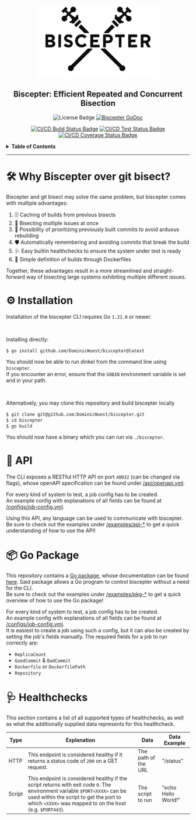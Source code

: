<p align=center>
  <img alt="Biscepter Logo" height=200 src="assets/logo.png"/>
</p>

<h2 align=center>Biscepter: Efficient Repeated and Concurrent Bisection</h2>

<p align=center>
  <img alt="License Badge" src="https://img.shields.io/github/license/DominicWuest/biscepter">
  <a href="https://pkg.go.dev/github.com/DominicWuest/biscepter?tab=doc"><img src="https://godoc.org/github.com/golang/gddo?status.svg" alt="Biscepter GoDoc"></a>
</p>

<p align=center>
  <a href="https://github.com/DominicWuest/biscepter/actions/workflows/build.yml"><img alt="CI/CD Build Status Badge" src="https://github.com/DominicWuest/biscepter/actions/workflows/build.yml/badge.svg"></a>
  <a href="https://github.com/DominicWuest/biscepter/actions/workflows/test.yml"><img alt="CI/CD Test Status Badge" src="https://github.com/DominicWuest/biscepter/actions/workflows/test.yml/badge.svg"></a>
  <a href="https://codecov.io/gh/DominicWuest/biscepter"><img alt="CI/CD Coverage Status Badge" src="https://codecov.io/gh/DominicWuest/biscepter/branch/main/graph/badge.svg?token=lY5KKsQlpx"/></a>
</p>

<details>

<summary><b>Table of Contents</b></summary>

<!-- For some reason some of the links need to have this weird prefix, while others don't -->

- [🛠️ Why Biscepter over git bisect?](#%EF%B8%8F-why-biscepter-over-git-bisect)
- [⚙️ Installation](#%EF%B8%8F-installation)
- [📡 API](#-api)
- [📦 Go Package](#-go-package)
- [🩺 Healthchecks](#-healthchecks)

</details>

---

# 🛠️ Why Biscepter over git bisect?

Biscepter and git bisect may solve the same problem, but biscepter comes with multiple advantages:
1. 🗄️ Caching of builds from previous bisects
1. 🚂 Bisecting multiple issues at once
1. 🚦 Possibility of prioritizing previously built commits to avoid arduous rebuilding
1. 🛡️ Automatically remembering and avoiding commits that break the build
1. 🩺 Easy builtin healthchecks to ensure the system under test is ready
1. 🐳 Simple definition of builds through Dockerfiles

Together, these advantages result in a more streamlined and straight-forward way of bisecting large systems exhibiting multiple different issues.

# ⚙️ Installation

Installation of the biscepter CLI requires Go `1.22.0` or newer.

</br>

Installing directly:
```
$ go install github.com/DominicWuest/biscepter@latest
```

You should now be able to run dinkel from the command line using `biscepter`.  
If you encounter an error, ensure that the `GOBIN` environment variable is set and in your path.

</br>

Alternatively, you may clone this repository and build biscepter locally
```
$ git clone git@github.com:DominicWuest/biscepter.git
$ cd biscepter
$ go build
```

You should now have a binary which you can run via `./biscepter`.

# 📡 API

The CLI exposes a RESTful HTTP API on port `40032` (can be changed via flags), whose openAPI specification can be found under [/api/openapi.yml](/api/openapi.yml).

For every kind of system to test, a job config has to be created.  
An example config with explanations of all fields can be found at [/configs/job-config.yml](/configs/job-config.yml).

Using this API, any language can be used to communicate with biscepter.
Be sure to check out the examples under [/examples/api-*](/examples) to get a quick understanding of how to use the API!

# 📦 Go Package

This repository contains a [Go package](/pkg/biscepter), whose documentation can be found [here](https://pkg.go.dev/github.com/DominicWuest/biscepter/pkg/biscepter).
Said package allows a Go program to control biscepter without a need for the CLI.  
Be sure to check out the examples under [/examples/pkg-*](/examples) to get a quick overview of how to use the Go package!

For every kind of system to test, a job config has to be created.  
An example config with explanations of all fields can be found at [/configs/job-config.yml](/configs/job-config.yml).  
It is easiest to create a job using such a config, but it can also be created by setting the job's fields manually.
The required fields for a job to run correctly are:
- `ReplicaCount`
- `GoodCommit` &amp; `BadCommit`
- `Dockerfile` or `DockerfilePath`
- `Repository`

# 🩺 Healthchecks

This section contains a list of all supported types of healthchecks, as well as what the additionally supplied data represents for this healthcheck.

| Type |  Explanation | Data | Data Example |
| --- | --- | --- | --- |
| HTTP | This endpoint is considered healthy if it returns a status code of `200` on a GET request. | The path of the URL | "/status" |
| Script| This endpoint is considered healthy if the script returns with exit code `0`. The environment variable `$PORT<XXXX>` can be used within the script to get the port to which `<XXXX>` was mapped to on the host (e.g. `$PORT443`). | The script to run | "echo Hello World!" |